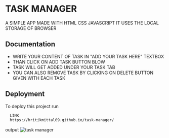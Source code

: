 
# TASK MANAGER

A SIMPLE APP MADE WITH HTML CSS JAVASCRIPT IT USES THE LOCAL STORAGE OF BROWSER


## Documentation

- WRITE YOUR CONTENT OF TASK IN "ADD YOUR TASK HERE" TEXTBOX
- THAN CLICK ON ADD TASK BUTTON BLOW
- TASK WILL GET ADDED UNDER YOUR TASK TAB
- YOU CAN ALSO REMOVE TASK BY CLICKING ON DELETE BUTTON GIVEN WITH EACH TASK 


## Deployment

To deploy this project run

```bash
  LINK 
  https://hritikmittal09.github.io/task-manager/ 

```
output
![task manager](https://user-images.githubusercontent.com/84908425/193866166-c0985319-c4f7-408c-b854-759a268968e7.JPG)

